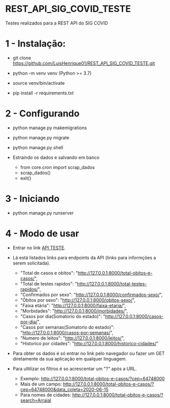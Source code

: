 # REST_API_SIG_COVID_TESTE
Testes realizados para a REST API do SIG COVID

# 1 - Instalação: 
* git clone https://github.com/LuisHenrique01/REST_API_SIG_COVID_TESTE.git

* python -m venv venv (Python >= 3.7)

* source venv/bin/activate 

* pip install -r requirements.txt

# 2 - Configurando

* python manage.py makemigrations

* python manage.py migrate

* python manage.py shell

* Estraindo os dados e salvando em banco
  * from core.cron import scrap_dados
  * scrap_dados()
  * exit()

# 3 - Iniciando

* python manage.py runserver

# 4 - Modo de usar

* Entrar no link [API TESTE](http://127.0.0.1:8000/).

* Lá está listados links para endpoints da API (links para informções a serem solicitada).
   * "Total de casos e obitos": "http://127.0.0.1:8000/total-obitos-e-casos/",
   * "Total de testes rapidos": "http://127.0.0.1:8000/total-testes-rapidos/",
   * "Confirmados por sexo": "http://127.0.0.1:8000/confirmados-sexo/",
   * "Óbitos por sexo": "http://127.0.0.1:8000/obitos-sexo/",
   * "Faixa etária": "http://127.0.0.1:8000/faixa-etaria/",
   * "Morbidades": "http://127.0.0.1:8000/morbidades/",
   * "Casos por dia(Somatorio do estado)": "http://127.0.0.1:8000/casos-por-dia/",
   * "Casos por semanas(Somatorio do estado)": "http://127.0.0.1:8000/casos-por-semanas/",
   * "Numero de leitos": "http://127.0.0.1:8000/leitos/",
   * "Historico por cidades": "http://127.0.0.1:8000/historico-cidades/"

* Para obter os dados é só entrar no link pelo navegador ou fazer um GET diretamente da sua aplicação em qualquer linguagem. 

* Para ultilizar os filtros é so acrescentar um "?" após a URL.
   * Exemplo: http://127.0.0.1:8000/total-obitos-e-casos/?cep=64748000
   * Mais de um campo: http://127.0.0.1:8000/total-obitos-e-casos/?cep=64748000&data_coleta=2020-06-15
   * Para nomes de cidades: http://127.0.0.1:8000/total-obitos-e-casos/?search=Arraial
